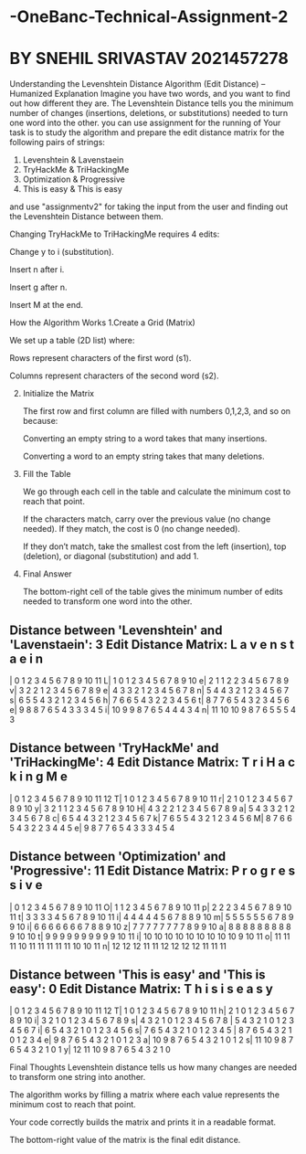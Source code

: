 # -OneBanc-Technical-Assignment-2
# BY SNEHIL SRIVASTAV 2021457278

Understanding the Levenshtein Distance Algorithm (Edit Distance) – Humanized Explanation
Imagine you have two words, and you want to find out how different they are. The Levenshtein Distance tells you the minimum number of changes (insertions, deletions, or substitutions) needed to turn one word into the other.
you can use assignment for the running of 
Your task is to study the algorithm and prepare the edit distance matrix for the following pairs of strings:
1. Levenshtein & Lavenstaein
2. TryHackMe & TriHackingMe
3. Optimization & Progressive
4. This is easy & This is easy

and use "assignmentv2"
for taking the input from the user and finding out the Levenshtein Distance between them.

 
 Changing TryHackMe to TriHackingMe requires 4 edits:

Change y to i (substitution).

Insert n after i.

Insert g after n.

Insert M at the end.

How the Algorithm Works
1.Create a Grid (Matrix)

We set up a table (2D list) where:

Rows represent characters of the first word (s1).

Columns represent characters of the second word (s2).

 2. Initialize the Matrix

	The first row and first column are filled with numbers 0,1,2,3, and so on because:

	Converting an empty string to a word takes that many insertions.

	Converting a word to an empty string takes that many deletions.

3. Fill the Table

	We go through each cell in the table and calculate the minimum cost to reach that point.

	If the characters match, carry over the previous value (no change needed).
	If they match, the cost is 0 (no change needed).

	If they don’t match, take the smallest cost from the left (insertion), top (deletion), or diagonal (substitution) and add 1.

4. Final Answer

	The bottom-right cell of the table gives the minimum number of edits needed to transform one word into the other.

Distance between 'Levenshtein' and 'Lavenstaein': 3
Edit Distance Matrix:
    L a v e n s t a e i n 
--------------------------
 | 0 1 2 3 4 5 6 7 8 9 10 11 
L| 1 0 1 2 3 4 5 6 7 8 9 10 
e| 2 1 1 2 2 3 4 5 6 7 8 9 
v| 3 2 2 1 2 3 4 5 6 7 8 9 
e| 4 3 3 2 1 2 3 4 5 6 7 8 
n| 5 4 4 3 2 1 2 3 4 5 6 7 
s| 6 5 5 4 3 2 1 2 3 4 5 6 
h| 7 6 6 5 4 3 2 2 3 4 5 6 
t| 8 7 7 6 5 4 3 2 3 4 5 6 
e| 9 8 8 7 6 5 4 3 3 3 4 5 
i| 10 9 9 8 7 6 5 4 4 4 3 4 
n| 11 10 10 9 8 7 6 5 5 5 4 3 



Distance between 'TryHackMe' and 'TriHackingMe': 4
Edit Distance Matrix:
    T r i H a c k i n g M e 
----------------------------
 | 0 1 2 3 4 5 6 7 8 9 10 11 12 
T| 1 0 1 2 3 4 5 6 7 8 9 10 11 
r| 2 1 0 1 2 3 4 5 6 7 8 9 10 
y| 3 2 1 1 2 3 4 5 6 7 8 9 10 
H| 4 3 2 2 1 2 3 4 5 6 7 8 9 
a| 5 4 3 3 2 1 2 3 4 5 6 7 8 
c| 6 5 4 4 3 2 1 2 3 4 5 6 7 
k| 7 6 5 5 4 3 2 1 2 3 4 5 6 
M| 8 7 6 6 5 4 3 2 2 3 4 4 5 
e| 9 8 7 7 6 5 4 3 3 3 4 5 4 



Distance between 'Optimization' and 'Progressive': 11
Edit Distance Matrix:
    P r o g r e s s i v e 
--------------------------
 | 0 1 2 3 4 5 6 7 8 9 10 11 
O| 1 1 2 3 4 5 6 7 8 9 10 11 
p| 2 2 2 3 4 5 6 7 8 9 10 11 
t| 3 3 3 3 4 5 6 7 8 9 10 11 
i| 4 4 4 4 4 5 6 7 8 8 9 10 
m| 5 5 5 5 5 5 6 7 8 9 9 10 
i| 6 6 6 6 6 6 6 7 8 8 9 10 
z| 7 7 7 7 7 7 7 7 8 9 9 10 
a| 8 8 8 8 8 8 8 8 8 9 10 10 
t| 9 9 9 9 9 9 9 9 9 9 10 11 
i| 10 10 10 10 10 10 10 10 10 9 10 11 
o| 11 11 11 10 11 11 11 11 11 10 10 11 
n| 12 12 12 11 11 12 12 12 12 11 11 11 



Distance between 'This is easy' and 'This is easy': 0
Edit Distance Matrix:
    T h i s   i s   e a s y 
----------------------------
 | 0 1 2 3 4 5 6 7 8 9 10 11 12 
T| 1 0 1 2 3 4 5 6 7 8 9 10 11 
h| 2 1 0 1 2 3 4 5 6 7 8 9 10 
i| 3 2 1 0 1 2 3 4 5 6 7 8 9 
s| 4 3 2 1 0 1 2 3 4 5 6 7 8 
 | 5 4 3 2 1 0 1 2 3 4 5 6 7 
i| 6 5 4 3 2 1 0 1 2 3 4 5 6 
s| 7 6 5 4 3 2 1 0 1 2 3 4 5 
 | 8 7 6 5 4 3 2 1 0 1 2 3 4 
e| 9 8 7 6 5 4 3 2 1 0 1 2 3 
a| 10 9 8 7 6 5 4 3 2 1 0 1 2 
s| 11 10 9 8 7 6 5 4 3 2 1 0 1 
y| 12 11 10 9 8 7 6 5 4 3 2 1 0 

Final Thoughts
	Levenshtein distance tells us how many changes are needed to transform one string into another.

The algorithm works by filling a matrix where each value represents the minimum cost to reach that point.

Your code correctly builds the matrix and prints it in a readable format.

The bottom-right value of the matrix is the final edit distance.



